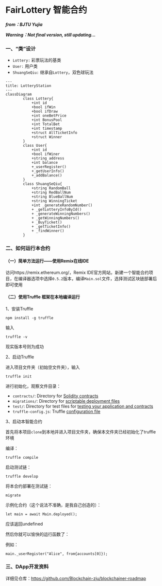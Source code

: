 # FairLottery 智能合约

***from：BJTU Yujia***

***Warning：Not final version, still updating...***

### 一、“类”设计

- `Lottery:` 彩票玩法的基类
- `User:` 用户类
- `ShuangSeQiu:` 继承自`Lottery`，双色球玩法

```mermaid
---
title: LotteryStation
---
classDiagram 
		class Lottery{
			+int id 
			+bool ifWin
			+bool ifDraw
			+int oneBetPrice
			+int BonusPool
			+int TotalBet
			+int timestamp
			+struct AllTicketInfo
			+struct Winner
		}
		class User{
			+int id
			+bool ifWiner
			+string address
			+int balance
			+_userRegister()
			+_getUserInfo()
			+_addBalance()
		}
		class ShuangSeQiu{
			+string RandomBall
			+string RedBallNum
			+string BlueBallNum
			+string WinningTicket
			+int _generateRandomNumber()
			+ _getLotteryInfoById()
			+ _generateWinningNumbers() 
			+ _getWinningNumbers()
			+ _BuyTicket()
			+ _getTicketInfo()
			+ _findWinner()
		}
```

### 二、如何运行本合约

#### （一）简单方法运行——使用Remix在线IDE

访问https://remix.ethereum.org/，Remix IDE官方网站，新建一个智能合约项目，在编译器选项中选择`0.5.2`版本，编译`Main.sol`文件，选择测试区块链部署后即可使用

#### （二）使用Truffle 框架在本地编译运行

1、安装Truffle

```shell
npm install -g truffle
```

输入 

```
truffle -v
```

现实版本号则为成功

2、启动Truffle

进入项目文件夹（初始空文件夹），输入

```
truffle init
```

进行初始化，观察文件目录：

- `contracts/`: Directory for [Solidity contracts](https://trufflesuite.com/docs/truffle/getting-started/interacting-with-your-contracts)
- `migrations/`: Directory for [scriptable deployment files](https://trufflesuite.com/docs/truffle/getting-started/running-migrations#migration-files)
- `test/`: Directory for test files for [testing your application and contracts](https://trufflesuite.com/docs/truffle/testing/testing-your-contracts)
- `truffle-config.js`: Truffle [configuration file](https://trufflesuite.com/docs/truffle/reference/configuration)

3、启动本智能合约

首先将本项目`clone`到本地并进入项目文件夹，确保本文件夹已经初始化了truffle 环境

编译：

```
truffle compile
```

启动测试链：
```
truffle develop
```

将本合约部署在测试链：
```
migrate
```

示例化合约（这个说法不准确，是我自己创造的）：

```
let main = await Main.deployed();
```

应该返回undefined

然后你就可以愉快的运行函数了：

例如：

```
main._userRegister("Alice", from{accounts[0]});
```

### 三、DApp开发资料

详细见仓库：https://github.com/Blockchain-zju/blockchainer-roadmap

